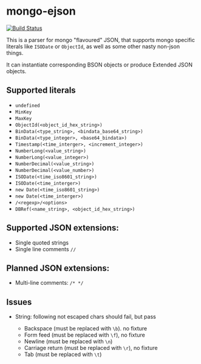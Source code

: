 # mongo-ejson

[![Build Status](https://travis-ci.org/db-ai/mongo-ejson.svg?branch=master)](https://travis-ci.org/db-ai/mongo-ejson)

This is a parser for mongo "flavoured" JSON, that supports mongo specific literals like `ISODate` or `ObjectId`, as well as some other nasty non-json things.

It can instantiate corresponding BSON objects or produce Extended JSON objects.

## Supported literals

* `undefined`
* `MinKey`
* `MaxKey`
* `ObjectId(<object_id_hex_string>)`
* `BinData(<type_string>, <bindata_base64_string>)`
* `BinData(<type_integer>, <base64_bindata>)`
* `Timestamp(<time_interger>, <increment_integer>)`
* `NumberLong(<value_string>)`
* `NumberLong(<value_integer>)`
* `NumberDecimal(<value_string>)`
* `NumberDecimal(<value_number>)`
* `ISODate(<time_iso8601_string>)`
* `ISODate(<time_interger>)`
* `new Date(<time_iso8601_string>)`
* `new Date(<time_interger>)`
* `/<regexp>/<options>`
* `DBRef(<name_string>, <object_id_hex_string>)`

## Supported JSON extensions:

* Single quoted strings
* Single line comments `//`

## Planned JSON extensions:

* Multi-line comments: `/* */`

## Issues

* String: following not escaped chars should fail, but pass

    * Backspace (must be replaced with `\b`). no fixture
    * Form feed (must be replaced with `\f`), no fixture
    * Newline (must be replaced with `\n`)
    * Carriage return (must be replaced with `\r`), no fixture
    * Tab (must be replaced with `\t`)


